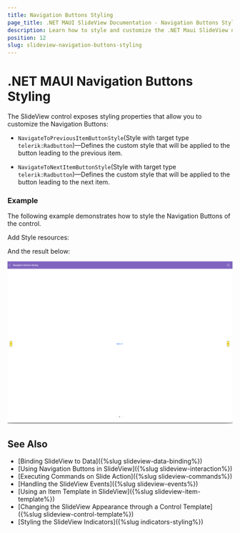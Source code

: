 ```yaml
---
title: Navigation Buttons Styling
page_title: .NET MAUI SlideView Documentation - Navigation Buttons Styling
description: Learn how to style and customize the .NET Maui SlideView navigation buttons.
position: 12
slug: slideview-navigation-buttons-styling
---
```


# .NET MAUI Navigation Buttons Styling

The SlideView control exposes styling properties that allow you to customize the Navigation Buttons:

* `NavigateToPreviousItemButtonStyle`(Style with target type `telerik:Radbutton`)&mdash;Defines the custom style that will be applied to the button leading to the previous item.

* `NavigateToNextItemButtonStyle`(Style with target type `telerik:Radbutton`)&mdash;Defines the custom style that will be applied to the button leading to the next item.

### Example

The following example demonstrates how to style the Navigation Buttons of the control.

<snippet id='slideview-navigation-styling-xaml' />

Add Style resources:

<snippet id='slideview-navigation-styling-resources' />

And the result below:

![SlideView IndicatorStyling](images/slideview-navigation.png)


## See Also

- [Binding SlideView to Data]({%slug slideview-data-binding%})
- [Using Navigation Buttons in SlideView]({%slug slideview-interaction%})
- [Executing Commands on Slide Action]({%slug slideview-commands%})
- [Handling the SlideView Events]({%slug slideview-events%})
- [Using an Item Template in SlideView]({%slug slideview-item-template%})
- [Changing the SlideView Appearance through a Control Template]({%slug slideview-control-template%})
- [Styling the SlideView Indicators]({%slug indicators-styling%})
